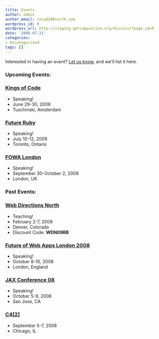 ```yaml
---
title: Events
author: admin
author_email: ross@280north.com
wordpress_id: 9
wordpress_url: http://staging.getcappuccino.org/discuss/?page_id=9
date: '2008-07-21'
categories:
- Uncategorized
tags: []
---
```



Interested in having an event? [Let us know](mailto:developers@280north.com), and we'll list it here.   

### Upcoming Events:

### [Kings of Code](http://www.kingsofcode.nl/)

* Speaking!
* June 29-30, 2009
* Tuschinski, Amsterdam

### [Future Ruby](http://futureruby.com/)

* Speaking!
* July 10-12, 2009
* Toronto, Ontario

### [FOWA London](http://events.carsonified.com/fowa/2009/london)

* Speaking!
* September 30-October 2, 2009
* London, UK

### Past Events:

### [Web Directions North](http://north.webdirections.org/)

* Teaching!
* February 2-7, 2008
* Denver, Colorado
* Discount Code: **WDN09RB**

### [Future of Web Apps London 2008](http://futureofwebapps.com/)

* Speaking!
* October 8-10, 2008
* London, England

### [JAX Conference 08](http://jax-conf.com/)

* Speaking!
* October 5-9, 2008
* San Jose, CA

### [C4[2]](http://rentzsch.com/c4/twoOpen/)

* September 5-7, 2008
* Chicago, IL



